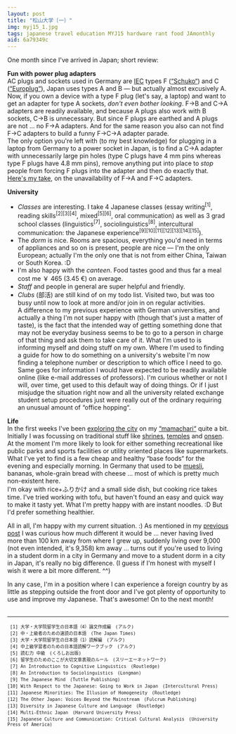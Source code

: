 ```yaml
---
layout: post
title: "松山大学〔一〕"
img: myj15_1.jpg
tags: japanese travel education MYJ15 hardware rant food JAmonthly
aid: 6a79349c
---
```


One month since I've arrived in Japan; short review:

**Fun with power plug adapters**  
AC plugs and sockets used in Germany are [IEC](http://www.iec.ch/worldplugs/) types F ([“Schuko“](https://en.wikipedia.org/wiki/Schuko)) and C ([“Europlug“](https://en.wikipedia.org/wiki/Europlug)), Japan uses types A and B — but actually almost excusively A. Now, if you own a device with a type F plug (let's say, a laptop) and want to get an adapter for type A sockets, *don't even bother looking*. F→B and C→A adapters are readily available, and because A plugs also work with B sockets, C→B is unnecessary. But since F plugs are earthed and A plugs are not ... no F→A adapters. And for the same reason you also can not find F→C adapters to build a funny F→C→A adapter parade.  
The only option you're left with (to my best knowledge) for plugging in a laptop from Germany to a power socket in Japan, is to find a C→A adapter with unnecessarily large pin holes (type C plugs have 4 mm pins whereas type F plugs have 4.8 mm pins), remove anything put into place to *stop* people from forcing F plugs into the adapter and then do exactly that. [Here's my take](/assets/img/blog/myj15_add0.jpg), on the unavailability of F→A and F→C adapters.

**University**  
- *Classes* are interesting. I take 4 Japanese classes (essay writing<sup>[1]</sup>, reading skills<sup>[2][3][4]</sup>, mixed<sup>[5][6]</sup>, oral communication) as well as 3 grad school classes (linguistics<sup>[7]</sup>, sociolinguistics<sup>[8]</sup>, intercultural communication: the Japanese experience<sup>[9][10][11][12][13][14][15]</sup>).  
- The *dorm* is nice. Rooms are spacious, everything you'd need in terms of appliances and so on is present, people are nice — I'm the only European; actually I'm the only one that is not from either China, Taiwan or South Korea. :D  
- I'm also happy with the *canteen*. Food tastes good and thus far a meal cost me ￥ 465 (3.45 €) on average.  
- *Staff* and people in general are super helpful and friendly.  
- *Clubs* (<span class="mixlang"><span class="swap" swap="bukatsu"><span class="inner">部活</span></span></span>) are still kind of on my todo list. Visited two, but was too busy until now to look at more and/or join in on regular activities.   
A difference to my previous experience with German universities, and actually a thing I'm not super happy with (though that's just a matter of taste), is the fact that the intended way of getting something done that may not be everyday business seems to be to go to a person in charge of that thing and ask them to take care of it. What I'm used to is informing myself and doing stuff on my own. Where I'm used to finding a guide for how to do something on a university's website I'm now finding a telephone number or description to which office I need to go. Same goes for information I would have expected to be readily available online (like e-mail addresses of professors). I'm curious whether or not I will, over time, get used to this default way of doing things. Or if I just misjudge the situation right now and all the university related exchange student setup procedures just were really out of the ordinary requiring an unusual amount of “office hopping“. 

**Life**  
In the first weeks I've been [exploring the city](/assets/img/blog/myj15_add1.gif) on my [“mamachari“](/assets/img/blog/myj15_add2.jpg) quite a bit. Initially I was focussing on traditional stuff like [shrines](/assets/img/blog/myj15_add3.jpg), [temples](/assets/img/blog/myj15_add4.jpg) and [onsen](/assets/img/blog/myj15_add5.jpg). At the moment I'm more likely to look for either something recreational like public parks and sports facilities or utility oriented places like supermarkets.  
What I've yet to find is a few cheap and healthy “base foods“ for the evening and especially morning. In Germany that used to be [muesli](https://en.wikipedia.org/wiki/Muesli), bananas, whole-grain bread with cheese ... most of which is pretty much non-existent here.  
I'm okay with rice+<span class="mixlang"><span class="swap" swap="furikake (rice seasoning)"><span class="inner">ふりかけ</span></span></span> and a small side dish, but cooking rice takes time. I've tried working with tofu, but haven't found an easy and quick way to make it tasty yet. What I'm pretty happy with are instant noodles. :D But I'd prefer something healthier.  

All in all, I'm happy with my current situation. :) As mentioned in my [previous post](/a/047d4541) I was curious how much different it would be ... never having lived more than 100 km away from where I grew up, suddenly living over 9,000 (not even intended, it's 9,358) km away ... turns out if you're used to living in a student dorm in a city in Germany and move to a student dorm in a city in Japan, it's really no big difference. (I guess if I'm honest with myself I wish it were a bit more different. ^^)

In any case, I'm in a position where I can experience a foreign country by as little as stepping outside the front door and I've got plenty of opportunity to use and improve my Japanese. That's awesome! On to the next month!  
‌  

---

<p style="font-size: 10px; font-family: monospace;">&nbsp;[1] 大学・大学院留学生の日本語（4）論文作成編　(アルク)<br>
&nbsp;[2] 中・上級者のための速読の日本語　(The Japan Times)<br>
&nbsp;[3] 大学・大学院留学生の日本語（1）読解編　(アルク)<br>
&nbsp;[4] 中上級学習者のための日本語読解ワークブック　(アルク)<br>
&nbsp;[5] 読む力 中級　(くろしお出版)<br>
&nbsp;[6] 留学生のためのここが大切文章表現のルール　(スリーエーネットワーク)<br>
&nbsp;[7] An Introduction to Cognitive Linguistics　(Routledge)<br>
&nbsp;[8] An Introduction to Sociolinguistics　(Longman)<br>
&nbsp;[9] The Japanese Mind　(Tuttle Publishing)<br>
[10] With Respect to the Japanese: Going to Work in Japan　(Intercultural Press)<br>
[11] Japanese Minorities: The Illusion of Homogeneity　(Routledge)<br>
[12] The Other Japan: Voices Beyond the Mainstream　(Fulcrum Publishing)<br>
[13] Diversity in Japanese Culture and Language　(Routledge)<br>
[14] Multi-Ethnic Japan　(Harvard University Press)<br>
[15] Japanese Culture and Communication: Critical Cultural Analysis　(University Press of America)</p>
